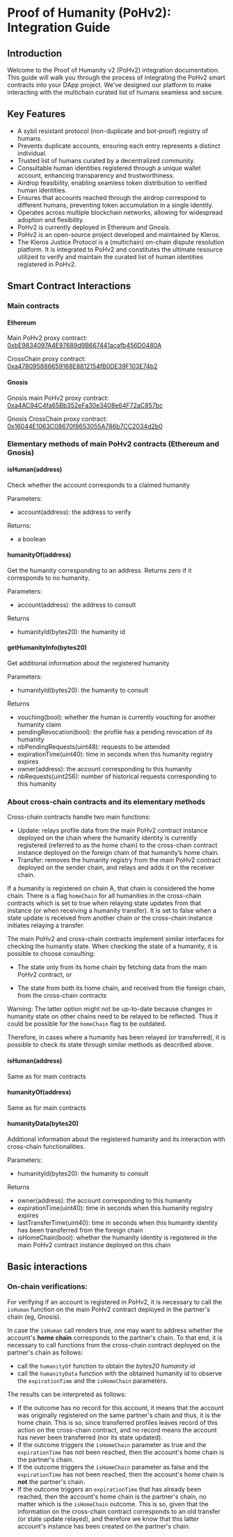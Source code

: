 # **Proof of Humanity (PoHv2): Integration Guide**

## Introduction

Welcome to the Proof of Humanity v2 (PoHv2) integration documentation. This guide will walk you through the process of integrating the PoHv2 smart contracts into your DApp project. We've designed our platform to make interacting with the multichain curated list of humans seamless and secure.

## Key Features

- A sybil resistant protocol (non-duplicate and bot-proof) registry of humans.
- Prevents duplicate accounts, ensuring each entry represents a distinct individual.
- Trusted list of humans curated by a decentralized community.
- Consultable human identities registered through a unique wallet account, enhancing transparency and trustworthiness.
- Airdrop feasibility, enabling seamless token distribution to verified human identities.
- Ensures that accounts reached through the airdrop correspond to different humans, preventing token accumulation in a single identity.
- Operates across multiple blockchain networks, allowing for widespread adoption and flexibility.
- PoHv2 is currently deployed in Ethereum and Gnosis.
- PoHv2 is an open-source project developed and maintained by Kleros.
- The Kleros Justice Protocol is a (multichain) on-chain dispute resolution platform. It is integrated to PoHv2 and constitutes the ultimate resource utilized to verify and maintain the curated list of human identities registered in PoHv2.

## Smart Contract Interactions

### Main contracts

#### Ethereum

Main PoHv2 proxy contract: [0xbE9834097A4E97689d9B667441acafb456D0480A](https://etherscan.io/address/0xbE9834097A4E97689d9B667441acafb456D0480A)

CrossChain proxy contract: [0xa478095886659168E8812154fB0DE39F103E74b2](https://etherscan.io/address/0xa478095886659168E8812154fB0DE39F103E74b2)

#### Gnosis

Gnosis main PoHv2 proxy contract: [0xa4AC94C4fa65Bb352eFa30e3408e64F72aC857bc](https://gnosisscan.io/address/0xa4AC94C4fa65Bb352eFa30e3408e64F72aC857bc)

Gnosis CrossChain proxy contract: [0x16044E1063C08670f8653055A786b7CC2034d2b0](https://gnosisscan.io/address/0x16044E1063C08670f8653055A786b7CC2034d2b0)

### Elementary methods of main PoHv2 contracts (Ethereum and Gnosis)

#### isHuman(address)

Check whether the account corresponds to a claimed humanity

Parameters:

- account(address): the address to verify

Returns:

- a boolean

#### humanityOf(address)

Get the humanity corresponding to an address. Returns zero if it corresponds to no humanity.

Parameters:

- account(address): the address to consult

Returns

- humanityId(bytes20): the humanity id

#### getHumanityInfo(bytes20)

Get additional information about the registered humanity

Parameters:

- humanityId(bytes20): the humanity to consult

Returns

- vouching(bool): whether the human is currently vouching for another humanity claim
- pendingRevocation(bool): the profile has a pending revocation of its humanity
- nbPendingRequests(uint48): requests to be attended
- expirationTime(uint40): time in seconds when this humanity registry expires
- owner(address): the account corresponding to this humanity
- nbRequests(uint256): number of historical requests corresponding to this humanity

### About cross-chain contracts and its elementary methods

Cross-chain contracts handle two main functions:

- Update: relays profile data from the main PoHv2 contract instance deployed on the chain where the humanity identity is currently registered (referred to as the home chain) to the cross-chain contract instance deployed on the foreign chain of that humanity’s home chain.
- Transfer: removes the humanity registry from the main PoHv2 contract deployed on the sender chain, and relays and adds it on the receiver chain.

If a humanity is registered on chain A, that chain is considered the home chain. There is a flag `homeChain` for all humanities in the cross-chain contracts which is set to true when relaying state updates from that instance (or when receiving a humanity transfer). It is set to false when a state update is received from another chain or the cross-chain instance initiates relaying a transfer.

The main PoHv2 and cross-chain contracts implement similar interfaces for checking the humanity state. When checking the state of a humanity, it is possible to choose consulting:

- The state only from its home chain by fetching data from the main PoHv2 contract, or

- The state from both its home chain, and received from the foreign chain, from the cross-chain contracts

Warning: The latter option might not be up-to-date because changes in humanity state on other chains need to be relayed to be reflected. Thus it could be possible for the `homeChain` flag to be outdated.

Therefore, in cases where a humanity has been relayed (or transferred), it is possible to check its state through similar methods as described above.

#### isHuman(address)

Same as for main contracts

#### humanityOf(address)

Same as for main contracts

#### humanityData(bytes20)

Additional information about the registered humanity and its interaction with cross-chain functionalities.

Parameters:

- humanityId(bytes20): the humanity to consult

Returns

- owner(address): the account corresponding to this humanity
- expirationTime(uint40): time in seconds when this humanity registry expires
- lastTransferTime(uint40): time in seconds when this humanity identity has been transferred from the foreign chain
- isHomeChain(bool): whether the humanity identity is registered in the main PoHv2 contract instance deployed on this chain

## Basic interactions

### On-chain verifications:

For verifying if an account is registered in PoHv2, it is necessary to call the `isHuman` function on the main PoHv2 contract deployed in the partner's chain (eg, Gnosis).

In case the `isHuman` call renders true, one may want to address whether the account's **home chain** corresponds to the partner's chain. To that end, it is necessary to call functions from the cross-chain contract deployed on the partner's chain as follows:

- call the `humanityOf` function to obtain the _bytes20 humanity id_
- call the `humanityData` function with the obtained humanity id to observe the `expirationTime` and the `isHomeChain` parameters.

The results can be interpreted as follows:

- If the outcome has no record for this account, it means that the account was originally registered on the same partner's chain and thus, it is the home chain. This is so, since transferred profiles leaves record of this action on the cross-chain contract, and no record means the account has never been transferred (nor its state updated).
- If the outcome triggers the `isHomeChain` parameter as true and the `expirationTime` has not been reached, then the account's home chain is the partner's chain.
- If the outcome triggers the `isHomeChain` parameter as false and the `expirationTime` has not been reached, then the account's home chain is **not** the partner's chain.
- If the outcome triggers an `expirationTime` that has already been reached, then the account's home chain is the partner's chain, no matter which is the `isHomeChain` outcome. This is so, given that the information on the cross-chain contract corresponds to an old transfer (or state update relayed), and therefore we know that this latter account's instance has been created on the partner's chain.
